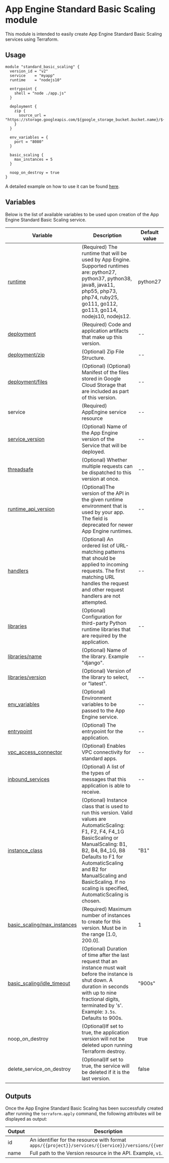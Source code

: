 # App Engine Standard Basic Scaling module

This module is intended to easily create App Engine Standard Basic Scaling services using Terraform.

## Usage

```
module "standard_basic_scaling" {
  version_id = "v2"
  service    = "myapp"
  runtime    = "nodejs10"

  entrypoint {
    shell = "node ./app.js"
  }

  deployment {
    zip {
      source_url = "https://storage.googleapis.com/${google_storage_bucket.bucket.name}/${google_storage_bucket_object.object.name}"
    }
  }

  env_variables = {
    port = "8080"
  }

  basic_scaling {
    max_instances = 5
  }

  noop_on_destroy = true
}
```

A detailed example on how to use it can be found [here](../examples/).

## Variables

Below is the list of available variables to be used upon creation of the App Engine Standard Basic Scaling service.

| Variable | Description | Default value|
| --- | --- | -- |
| [runtime](https://cloud.google.com/appengine/docs/admin-api/reference/rest/v1/apps.services.versions#Version.FIELDS.runtime) | (Required) The runtime that will be used by App Engine. Supported runtimes are: python27, python37, python38, java8, java11, php55, php73, php74, ruby25, go111, go112, go113, go114, nodejs10, nodejs12. | python27 |
| [deployment](https://cloud.google.com/appengine/docs/admin-api/reference/rest/v1/apps.services.versions#deployment) | (Required) Code and application artifacts that make up this version. | -- |
| [deployment/zip](https://cloud.google.com/appengine/docs/admin-api/reference/rest/v1/apps.services.versions#zipinfo) | (Optional) Zip File Structure. | -- |
| [deployment/files](https://cloud.google.com/appengine/docs/admin-api/reference/rest/v1/apps.services.versions#Deployment.FIELDS.files) | (Optional) (Optional) Manifest of the files stored in Google Cloud Storage that are included as part of this version. | -- |
| service | (Required) AppEngine service resource | -- |
| [service_version](https://cloud.google.com/appengine/docs/admin-api/reference/rest/v1/apps.services.versions#Version.FIELDS.id) | (Optional) Name of the App Engine version of the Service that will be deployed. | -- |
| [threadsafe](https://cloud.google.com/appengine/docs/admin-api/reference/rest/v1/apps.services.versions#Version.FIELDS.threadsafe) | (Optional) Whether multiple requests can be dispatched to this version at once. | -- |
| [runtime_api_version](https://cloud.google.com/appengine/docs/admin-api/reference/rest/v1/apps.services.versions#Version.FIELDS.runtime_api_version) | (Optional)The version of the API in the given runtime environment that is used by your app. The field is deprecated for newer App Engine runtimes. | -- |
| [handlers](https://cloud.google.com/appengine/docs/admin-api/reference/rest/v1/apps.services.versions#urlmap) | (Optional) An ordered list of URL-matching patterns that should be applied to incoming requests. The first matching URL handles the request and other request handlers are not attempted. | -- |
| [libraries](https://cloud.google.com/appengine/docs/admin-api/reference/rest/v1/apps.services.versions#library) | (Optional) Configuration for third-party Python runtime libraries that are required by the application. | -- |
| [libraries/name](https://cloud.google.com/appengine/docs/admin-api/reference/rest/v1/apps.services.versions#Library.FIELDS.name) | (Optional) Name of the library. Example "django". | -- |
| [libraries/version](https://cloud.google.com/appengine/docs/admin-api/reference/rest/v1/apps.services.versions#Library.FIELDS.version) | (Optional) Version of the library to select, or "latest". | -- |
| [env_variables](https://cloud.google.com/appengine/docs/admin-api/reference/rest/v1/apps.services.versions#Version.FIELDS.env_variables) | (Optional) Environment variables to be passed to the App Engine service. | -- |
| [entrypoint](https://cloud.google.com/appengine/docs/admin-api/reference/rest/v1/apps.services.versions#entrypoint) | (Optional) The entrypoint for the application. | -- |
| [vpc_access_connector](https://cloud.google.com/appengine/docs/admin-api/reference/rest/v1/apps.services.versions#vpcaccessconnector) | (Optional) Enables VPC connectivity for standard apps. | -- |
| [inbound_services](https://cloud.google.com/appengine/docs/admin-api/reference/rest/v1/apps.services.versions#inboundservicetype) | (Optional) A list of the types of messages that this application is able to receive. | -- |
| [instance_class](https://cloud.google.com/appengine/docs/admin-api/reference/rest/v1/apps.services.versions#Version.FIELDS.instance_class) | (Optional) Instance class that is used to run this version. Valid values are AutomaticScaling: F1, F2, F4, F4_1G BasicScaling or ManualScaling: B1, B2, B4, B4_1G, B8 Defaults to F1 for AutomaticScaling and B2 for ManualScaling and BasicScaling. If no scaling is specified, AutomaticScaling is chosen. | "B1" |
| [basic_scaling/max_instances](https://cloud.google.com/appengine/docs/admin-api/reference/rest/v1/apps.services.versions#BasicScaling.FIELDS.max_instances) | (Required) Maximum number of instances to create for this version. Must be in the range [1.0, 200.0]. | 1 |
| [basic_scaling/idle_timeout](https://cloud.google.com/appengine/docs/admin-api/reference/rest/v1/apps.services.versions#BasicScaling.FIELDS.idle_timeout) | (Optional) Duration of time after the last request that an instance must wait before the instance is shut down. A duration in seconds with up to nine fractional digits, terminated by 's'. Example: `3.5s`. Defaults to 900s. | "900s" |
| noop_on_destroy | (Optional)If set to true, the application version will not be deleted upon running Terraform destroy. | true |
| delete_service_on_destroy | (Optional)If set to true, the service will be deleted if it is the last version. | false |

## Outputs

Once the App Engine Standard Basic Scaling has been successfully created after running the `terraform.apply` command, the following attributes will be displayed as output:

| Output | Description |
| --- | --- |
| id | An identifier for the resource with format `apps/{{project}}/services/{{service}}/versions/{{version_id}}` |
| name | Full path to the Version resource in the API. Example, `v1`. |
